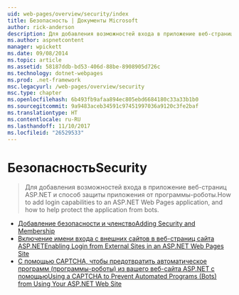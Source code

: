 ```yaml
---
uid: web-pages/overview/security/index
title: Безопасность | Документы Microsoft
author: rick-anderson
description: Для добавления возможностей входа в приложение веб-страниц ASP.NET и способ защиты приложения от программы-роботы.
ms.author: aspnetcontent
manager: wpickett
ms.date: 09/08/2014
ms.topic: article
ms.assetid: 58187ddb-bd53-406d-88be-8908905d726c
ms.technology: dotnet-webpages
ms.prod: .net-framework
msc.legacyurl: /web-pages/overview/security
msc.type: chapter
ms.openlocfilehash: 6b493fb9afaa894ec805ebd6684180c33a33b1b0
ms.sourcegitcommit: 9a9483aceb34591c97451997036a9120c3fe2baf
ms.translationtype: HT
ms.contentlocale: ru-RU
ms.lasthandoff: 11/10/2017
ms.locfileid: "26529533"
---
```

<a name="security"></a><span data-ttu-id="60dee-103">Безопасность</span><span class="sxs-lookup"><span data-stu-id="60dee-103">Security</span></span>
====================
> <span data-ttu-id="60dee-104">Для добавления возможностей входа в приложение веб-страниц ASP.NET и способ защиты приложения от программы-роботы.</span><span class="sxs-lookup"><span data-stu-id="60dee-104">How to add login capabilities to an ASP.NET Web Pages application, and how to help protect the application from bots.</span></span>


- [<span data-ttu-id="60dee-105">Добавление безопасности и членство</span><span class="sxs-lookup"><span data-stu-id="60dee-105">Adding Security and Membership</span></span>](16-adding-security-and-membership.md)
- [<span data-ttu-id="60dee-106">Включение имени входа с внешних сайтов в веб-страниц сайта ASP.NET</span><span class="sxs-lookup"><span data-stu-id="60dee-106">Enabling Login from External Sites in an ASP.NET Web Pages Site</span></span>](enabling-login-from-external-sites-in-an-aspnet-web-pages-site.md)
- [<span data-ttu-id="60dee-107">С помощью CAPTCHA, чтобы предотвратить автоматическое программ (программы-роботы) из вашего веб-сайта ASP.NET с помощью</span><span class="sxs-lookup"><span data-stu-id="60dee-107">Using a CAPTCHA to Prevent Automated Programs (Bots) from Using Your ASP.NET Web Site</span></span>](using-a-catpcha-to-prevent-automated-programs-bots-from-using-your-aspnet-web-site.md)

